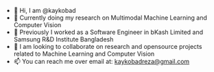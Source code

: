 - 👋 Hi, I am @kaykobad
- 👀 Currently doing my research on Multimodal Machine Learning and Computer Vision
- 🌱 Previously I worked as a Software Engineer in bKash Limited and Samsung R&D Institute Bangladesh
- 💞️ I am looking to collaborate on research and opensource projects related to Machine Learning and Computer Vision
- 📫 You can reach me over email at: kaykobadreza@gmail.com
